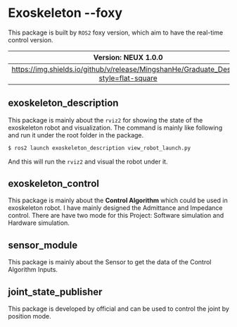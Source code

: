 # Exoskeleton --foxy

This package is built by `ROS2` foxy version, which aim to have the real-time control version.

|                     Version: NEUX 1.0.0                      |      |      |      |
| :----------------------------------------------------------: | ---- | ---- | ---- |
| https://img.shields.io/github/v/release/MingshanHe/Graduate_Design?style=flat-square |      |      |      |



## exoskeleton_description

This package is mainly about the `rviz2` for showing the state of the exoskeleton robot and visualization. The command is mainly like following and run it under the root folder in the package.

```bash
$ ros2 launch exoskeleton_description view_robot_launch.py
```

And this will run the `rviz2` and visual the robot under it.
## exoskeleton_control

This package is mainly about the **Control Algorithm** which could be used in exoskeleton robot. I have mainly designed the Admittance and Impedance control. There are have two mode for this Project: Software simulation and Hardware simulation.

## sensor_module

This package is mainly about the Sensor to get the data of the Control Algorithm Inputs.

## joint_state_publisher

This package is developed by official and can be used to control the joint by position mode.